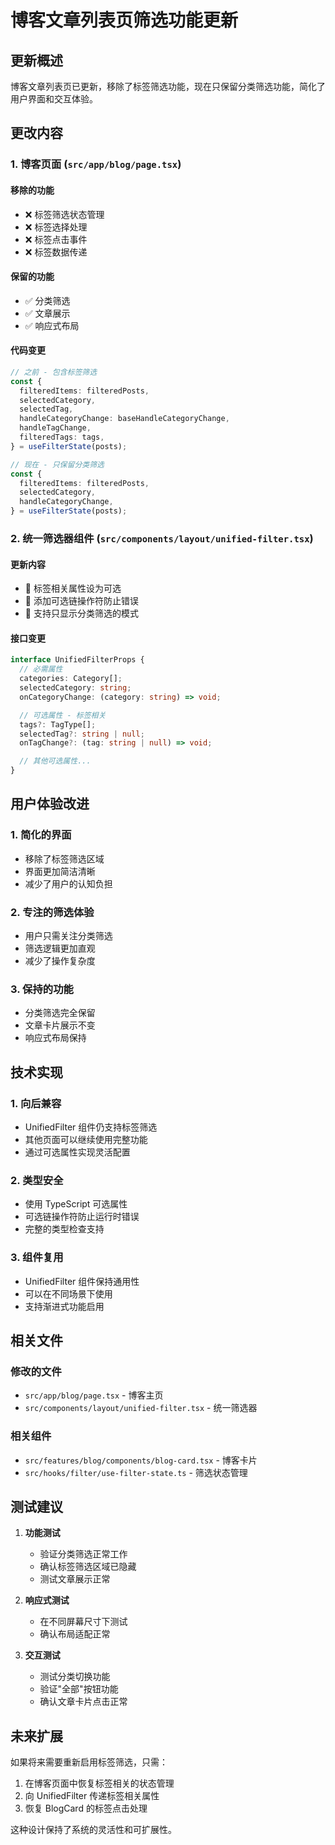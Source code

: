 # 博客文章列表页筛选功能更新

## 更新概述

博客文章列表页已更新，移除了标签筛选功能，现在只保留分类筛选功能，简化了用户界面和交互体验。

## 更改内容

### 1. 博客页面 (`src/app/blog/page.tsx`)

#### 移除的功能

- ❌ 标签筛选状态管理
- ❌ 标签选择处理
- ❌ 标签点击事件
- ❌ 标签数据传递

#### 保留的功能

- ✅ 分类筛选
- ✅ 文章展示
- ✅ 响应式布局

#### 代码变更

```typescript
// 之前 - 包含标签筛选
const {
  filteredItems: filteredPosts,
  selectedCategory,
  selectedTag,
  handleCategoryChange: baseHandleCategoryChange,
  handleTagChange,
  filteredTags: tags,
} = useFilterState(posts);

// 现在 - 只保留分类筛选
const {
  filteredItems: filteredPosts,
  selectedCategory,
  handleCategoryChange,
} = useFilterState(posts);
```

### 2. 统一筛选器组件 (`src/components/layout/unified-filter.tsx`)

#### 更新内容

- 🔧 标签相关属性设为可选
- 🔧 添加可选链操作符防止错误
- 🔧 支持只显示分类筛选的模式

#### 接口变更

```typescript
interface UnifiedFilterProps {
  // 必需属性
  categories: Category[];
  selectedCategory: string;
  onCategoryChange: (category: string) => void;

  // 可选属性 - 标签相关
  tags?: TagType[];
  selectedTag?: string | null;
  onTagChange?: (tag: string | null) => void;

  // 其他可选属性...
}
```

## 用户体验改进

### 1. 简化的界面

- 移除了标签筛选区域
- 界面更加简洁清晰
- 减少了用户的认知负担

### 2. 专注的筛选体验

- 用户只需关注分类筛选
- 筛选逻辑更加直观
- 减少了操作复杂度

### 3. 保持的功能

- 分类筛选完全保留
- 文章卡片展示不变
- 响应式布局保持

## 技术实现

### 1. 向后兼容

- UnifiedFilter 组件仍支持标签筛选
- 其他页面可以继续使用完整功能
- 通过可选属性实现灵活配置

### 2. 类型安全

- 使用 TypeScript 可选属性
- 可选链操作符防止运行时错误
- 完整的类型检查支持

### 3. 组件复用

- UnifiedFilter 组件保持通用性
- 可以在不同场景下使用
- 支持渐进式功能启用

## 相关文件

### 修改的文件

- `src/app/blog/page.tsx` - 博客主页
- `src/components/layout/unified-filter.tsx` - 统一筛选器

### 相关组件

- `src/features/blog/components/blog-card.tsx` - 博客卡片
- `src/hooks/filter/use-filter-state.ts` - 筛选状态管理

## 测试建议

1. **功能测试**
   - 验证分类筛选正常工作
   - 确认标签筛选区域已隐藏
   - 测试文章展示正常

2. **响应式测试**
   - 在不同屏幕尺寸下测试
   - 确认布局适配正常

3. **交互测试**
   - 测试分类切换功能
   - 验证"全部"按钮功能
   - 确认文章卡片点击正常

## 未来扩展

如果将来需要重新启用标签筛选，只需：

1. 在博客页面中恢复标签相关的状态管理
2. 向 UnifiedFilter 传递标签相关属性
3. 恢复 BlogCard 的标签点击处理

这种设计保持了系统的灵活性和可扩展性。
